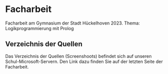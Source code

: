 # Facharbeit
Facharbeit am Gymnasium der Stadt Hückelhoven 2023.
Thema: Logikprogrammierung mit Prolog
## Verzeichnis der Quellen
Das Verzeichnis der Quellen (Screenshoots) befindet sich auf unseren Schul-Microsoft-Servern. Den Link dazu finden Sie auf der letzten Seite der Facharbeit.
